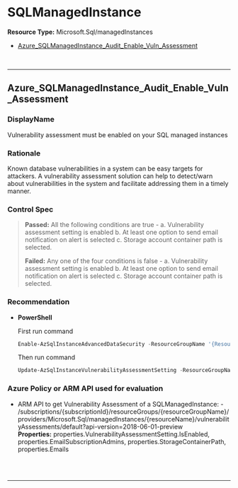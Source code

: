 # SQLManagedInstance

**Resource Type:** Microsoft.Sql/managedInstances

<!-- TOC -->

- [Azure_SQLManagedInstance_Audit_Enable_Vuln_Assessment](#azure_sqlmanagedinstance_audit_enable_vuln_assessment)

<!-- /TOC -->
<br/>

___ 

## Azure_SQLManagedInstance_Audit_Enable_Vuln_Assessment 

### DisplayName 
Vulnerability assessment must be enabled on your SQL managed instances 

### Rationale 
Known database vulnerabilities in a system can be easy targets for attackers. A vulnerability assessment solution can help to detect/warn about vulnerabilities in the system and facilitate addressing them in a timely manner. 

### Control Spec 

> **Passed:** 
> All the following conditions are true -
> a. Vulnerability assessment setting is enabled
> b. At least one option to send email notification on alert is selected
> c. Storage account container path is selected.
> 
> **Failed:** 
> Any one of the four conditions is false -
> a. Vulnerability assessment setting is enabled
> b. At least one option to send email notification on alert is selected
> c. Storage account container path is selected.
> 
### Recommendation 
 
- **PowerShell** 

	 First run command 
	 ```powershell
	 Enable-AzSqlInstanceAdvancedDataSecurity -ResourceGroupName '{ResourceGroupName}' -InstanceName '{InstanceName}'
	 ```
	 Then run command 
	 ```powershell
	 Update-AzSqlInstanceVulnerabilityAssessmentSetting -ResourceGroupName '{ResourceGroupName}' -InstanceName '{InstanceName}' -StorageAccountName '{StorageAccountName}' -ScanResultsContainerName 'vulnerability-assessment' -RecurringScansInterval Weekly -EmailAdmins $true -NotificationEmail @('mail1@mail.com' , 'mail2@mail.com')
	 ``` 

<!-- - **Azure Portal** 

- **Enforcement Policy** 

	 [![Link to Azure Policy](https://raw.githubusercontent.com/MSFT-Chirag/AzTS-docs/main/Assets/View_Definition.jpg)](https://portal.azure.com/#blade/Microsoft_Azure_Policy/CreatePolicyDefinitionBlade/uri/<policy-raw-link>) 

	 [![Link to Azure Policy](https://raw.githubusercontent.com/MSFT-Chirag/AzTS-docs/main/Assets/Deploy_To_Azure.jpg)](https://portal.azure.com/#blade/Microsoft_Azure_Policy/CreatePolicyDefinitionBlade/uri/<policy-raw-link>) 

-->
### Azure Policy or ARM API used for evaluation 

- ARM API to get Vulnerability Assessment of a SQLManagedInstance: - /subscriptions/{subscriptionId}/resourceGroups/{resourceGroupName}/providers/Microsoft.Sql/managedInstances/{resourceName}/vulnerabilityAssessments/default?api-version=2018-06-01-preview <br />
**Properties:** properties.VulnerabilityAssessmentSetting.IsEnabled, properties.EmailSubscriptionAdmins, properties.StorageContainerPath, properties.Emails
 <br />

<br />

___ 
<!-- 
## Azure_SQLManagedInstance_SI_Remediate_Security_Vulnerabilities 

### DisplayName 
Vulnerabilities on your SQL databases should be remediated 

### Rationale 
Known database vulnerabilities in a system can be easy targets for attackers. A vulnerability assessment solution can help to detect/warn about vulnerabilities in the system and facilitate addressing them in a timely manner. 

### Control Spec 

> **Passed:** 
> Passed condition
> 
> **Failed:** 
> Failed condition
> 
> **Verify:** 
> Verify condition
> 
> **NotApplicable:** 
> NotApplicable condition if applicable
> 
### Recommendation 


- **Azure Portal** 

	 Go to security center -> Data & storage -> SQL -> Click on SQL DB Managed instance -> Click on Recommendation in Recommendation List -> Remediate list of vulnerabilities 

- **PowerShell** 

	 ```powershell 
	 $variable = 'apple' 
	 ```  

- **Enforcement Policy** 

	 [![Link to Azure Policy](https://raw.githubusercontent.com/MSFT-Chirag/AzTS-docs/main/Assets/View_Definition.jpg)](https://portal.azure.com/#blade/Microsoft_Azure_Policy/CreatePolicyDefinitionBlade/uri/<policy-raw-link>) 

	 [![Link to Azure Policy](https://raw.githubusercontent.com/MSFT-Chirag/AzTS-docs/main/Assets/Deploy_To_Azure.jpg)](https://portal.azure.com/#blade/Microsoft_Azure_Policy/CreatePolicyDefinitionBlade/uri/<policy-raw-link>) 

### Azure Policy or ARM API used for evaluation 

- Example ARM API to list service and its related property at specified level: - /subscriptions/{subscriptionId}/resourceGroups/{resourceGroupName}/providers/Microsoft.ServiceName/service/{serviceName}/tenant/access? 
 <br />
**Properties:** example-property
 <br />

- Example-2 ARM API to list service and its related property at specified level: - /subscriptions/{subscriptionId}/resourceGroups/{resourceGroupName}/providers/Microsoft.ServiceName/service/{serviceName}/tenant/access? 
 <br />
**Properties:** example-property
 <br />

<br />

___ 

## Azure_SQLManagedInstance_DP_Use_Secure_TLS_Version 

### DisplayName 
Use approved version of TLS for Azure SQL Managed Instance 

### Rationale 
TLS provides privacy and data integrity between client and server. Using approved TLS version significantly reduces risks from security design issues and security bugs that may be present in older versions. 

### Control Settings 
```json 
{
    "MinReqTLSVersion": "1.2",
    "MinTLSVersionNotSet": "None"
}
 ```  

### Control Spec 

> **Passed:** 
> Passed condition
> 
> **Failed:** 
> Failed condition
> 
> **Verify:** 
> Verify condition
> 
> **NotApplicable:** 
> NotApplicable condition if applicable
> 
### Recommendation 

- **Azure Portal** 

	 Configure 'Minimal TLS Version' setting for Azure SQL Managed Instance. Refer: https://docs.microsoft.com/en-us/azure/azure-sql/managed-instance/minimal-tls-version-configure 

- **PowerShell** 

	 ```powershell 
	 $variable = 'apple' 
	 ```  

- **Enforcement Policy** 

	 [![Link to Azure Policy](https://raw.githubusercontent.com/MSFT-Chirag/AzTS-docs/main/Assets/View_Definition.jpg)](https://portal.azure.com/#blade/Microsoft_Azure_Policy/CreatePolicyDefinitionBlade/uri/<policy-raw-link>) 

	 [![Link to Azure Policy](https://raw.githubusercontent.com/MSFT-Chirag/AzTS-docs/main/Assets/Deploy_To_Azure.jpg)](https://portal.azure.com/#blade/Microsoft_Azure_Policy/CreatePolicyDefinitionBlade/uri/<policy-raw-link>) 

### Azure Policy or ARM API used for evaluation 

- Example ARM API to list service and its related property at specified level: - /subscriptions/{subscriptionId}/resourceGroups/{resourceGroupName}/providers/Microsoft.ServiceName/service/{serviceName}/tenant/access? 
 <br />
**Properties:** example-property
 <br />

- Example-2 ARM API to list service and its related property at specified level: - /subscriptions/{subscriptionId}/resourceGroups/{resourceGroupName}/providers/Microsoft.ServiceName/service/{serviceName}/tenant/access? 
 <br />
**Properties:** example-property
 <br />

<br />

___ 
 -->
